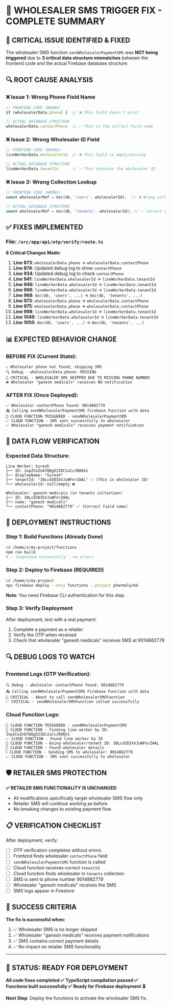 # 🎯 WHOLESALER SMS TRIGGER FIX - COMPLETE SUMMARY

## 🚨 CRITICAL ISSUE IDENTIFIED & FIXED

The wholesaler SMS function `sendWholesalerPaymentSMS` was **NOT being triggered** due to **3 critical data structure mismatches** between the frontend code and the actual Firebase database structure.

## 🔍 ROOT CAUSE ANALYSIS

### ❌ Issue 1: Wrong Phone Field Name
```javascript
// FRONTEND CODE (WRONG)
if (wholesalerData.phone) {  // ❌ This field doesn't exist

// ACTUAL DATABASE STRUCTURE
wholesalerData.contactPhone  // ✅ This is the correct field name
```

### ❌ Issue 2: Wrong Wholesaler ID Field  
```javascript
// FRONTEND CODE (WRONG)
lineWorkerData.wholesalerId  // ❌ This field is empty/missing

// ACTUAL DATABASE STRUCTURE
lineWorkerData.tenantId      // ✅ This contains the wholesaler ID
```

### ❌ Issue 3: Wrong Collection Lookup
```javascript
// FRONTEND CODE (WRONG)
const wholesalerRef = doc(db, 'users', wholesalerId);  // ❌ Wrong collection

// ACTUAL DATABASE STRUCTURE  
const wholesalerRef = doc(db, 'tenants', wholesalerId); // ✅ Correct collection
```

## ✅ FIXES IMPLEMENTED

### File: `/src/app/api/otp/verify/route.ts`

**8 Critical Changes Made:**

1. **Line 873**: `wholesalerData.phone` → `wholesalerData.contactPhone`
2. **Line 874**: Updated debug log to show `contactPhone`
3. **Line 934**: Updated debug log to check `contactPhone`  
4. **Line 941**: `lineWorkerData.wholesalerId` → `lineWorkerData.tenantId`
5. **Line 946**: `lineWorkerData.wholesalerId` → `lineWorkerData.tenantId`
6. **Line 966**: `lineWorkerData.wholesalerId` → `lineWorkerData.tenantId`
7. **Line 968**: `doc(db, 'users', ...)` → `doc(db, 'tenants', ...)`
8. **Line 973**: `wholesalerData.phone` → `wholesalerData.contactPhone`
9. **Line 975**: `wholesalerData.phone` → `wholesalerData.contactPhone`
10. **Line 998**: `lineWorkerData.wholesalerId` → `lineWorkerData.tenantId`
11. **Line 1049**: `lineWorkerData.wholesalerId` → `lineWorkerData.tenantId`
12. **Line 1050**: `doc(db, 'users', ...)` → `doc(db, 'tenants', ...)`

## 📊 EXPECTED BEHAVIOR CHANGE

### BEFORE FIX (Current State):
```
⚠️ Wholesaler phone not found, skipping SMS
🔍 Debug - wholesalerData.phone: MISSING
🚨 CRITICAL - WHOLESALER SMS SKIPPED DUE TO MISSING PHONE NUMBER
❌ Wholesaler "ganesh medicals" receives NO notification
```

### AFTER FIX (Once Deployed):
```
✅ Wholesaler contactPhone found: 9014882779
📤 Calling sendWholesalerPaymentSMS Firebase Function with data
🚀 CLOUD FUNCTION TRIGGERED - sendWholesalerPaymentSMS
✅ CLOUD FUNCTION - SMS sent successfully to wholesaler
✅ Wholesaler "ganesh medicals" receives payment notification
```

## 🎯 DATA FLOW VERIFICATION

### Expected Data Structure:
```
Line Worker: Suresh
├── ID: 1npZCeZn67QQg52IDC2uCcJR86k1
├── displayName: "Suresh"  
├── tenantId: "38Lcd3DIkVJuWFnrZAAL" ✅ (This is wholesaler ID)
└── wholesalerId: null/empty ❌

Wholesaler: ganesh medicals (in tenants collection)
├── ID: 38Lcd3DIkVJuWFnrZAAL
├── name: "ganesh medicals"
└── contactPhone: "9014882779" ✅ (Correct field name)
```

## 🚀 DEPLOYMENT INSTRUCTIONS

### Step 1: Build Functions (Already Done)
```bash
cd /home/z/my-project/functions
npm run build
# ✅ Completed successfully - no errors
```

### Step 2: Deploy to Firebase (REQUIRED)
```bash
cd /home/z/my-project
npx firebase deploy --only functions --project pharmalynkk
```

**Note**: You need Firebase CLI authentication for this step.

### Step 3: Verify Deployment
After deployment, test with a real payment:
1. Complete a payment as a retailer
2. Verify the OTP when received
3. Check that wholesaler "ganesh medicals" receives SMS at 9014882779

## 🔍 DEBUG LOGS TO WATCH

### Frontend Logs (OTP Verification):
```
🔍 Debug - wholesaler contactPhone found: 9014882779
📤 Calling sendWholesalerPaymentSMS Firebase Function with data
🚀 CRITICAL - About to call sendWholesalerSMSFunction
✅ CRITICAL - sendWholesalerSMSFunction called successfully
```

### Cloud Function Logs:
```
🚀 CLOUD FUNCTION TRIGGERED - sendWholesalerPaymentSMS
🔧 CLOUD FUNCTION - Finding line worker by ID: 1npZCeZn67QQg52IDC2uCcJR86k1
✅ CLOUD FUNCTION - Found line worker by ID
🔧 CLOUD FUNCTION - Using wholesaler/tenant ID: 38Lcd3DIkVJuWFnrZAAL
🔧 CLOUD FUNCTION - Found wholesaler details
📞 CLOUD FUNCTION - Sending SMS to wholesaler: 9014882779
✅ CLOUD FUNCTION - SMS sent successfully to wholesaler
```

## 🛡️ RETAILER SMS PROTECTION

**✅ RETAILER SMS FUNCTIONALITY IS UNCHANGED**
- All modifications specifically target wholesaler SMS flow only
- Retailer SMS will continue working as before
- No breaking changes to existing payment flow

## 📋 VERIFICATION CHECKLIST

After deployment, verify:

- [ ] OTP verification completes without errors
- [ ] Frontend finds wholesaler `contactPhone` field
- [ ] `sendWholesalerPaymentSMS` function is called
- [ ] Cloud function receives correct `tenantId`
- [ ] Cloud function finds wholesaler in `tenants` collection
- [ ] SMS is sent to phone number 9014882779
- [ ] Wholesaler "ganesh medicals" receives the SMS
- [ ] SMS logs appear in Firestore

## 🎉 SUCCESS CRITERIA

**The fix is successful when:**
1. ✅ Wholesaler SMS is no longer skipped
2. ✅ Wholesaler "ganesh medicals" receives payment notifications
3. ✅ SMS contains correct payment details
4. ✅ No impact on retailer SMS functionality

---

## 🚨 STATUS: READY FOR DEPLOYMENT

**All code fixes completed ✅**
**TypeScript compilation passed ✅**  
**Functions built successfully ✅**
**Ready for Firebase deployment ⏳**

**Next Step**: Deploy the functions to activate the wholesaler SMS fix.